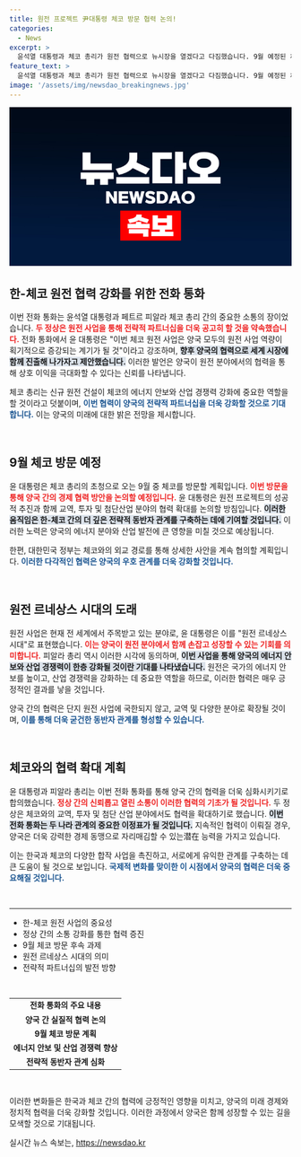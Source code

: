 ```yaml
---
title: 원전 프로젝트 尹대통령 체코 방문 협력 논의!
categories:
  - News
excerpt: >
  윤석열 대통령과 체코 총리가 원전 협력으로 뉴시장을 열겠다고 다짐했습니다. 9월 예정된 체코 방문을 통해 두 나라의 전략적 파트너십을 강화하고, 에너지 안보 및 산업 경쟁력 향상을 모색할 계획입니다.
feature_text: >
  윤석열 대통령과 체코 총리가 원전 협력으로 뉴시장을 열겠다고 다짐했습니다. 9월 예정된 체코 방문을 통해 두 나라의 전략적 파트너십을 강화하고, 에너지 안보 및 산업 경쟁력 향상을 모색할 계획입니다.
image: '/assets/img/newsdao_breakingnews.jpg'
---
```


<p><img src="/assets/img/newsdao_breakingnews.jpg" alt="ontimetimes 속보" /></p>

<h2 data-ke-size="size26">한-체코 원전 협력 강화를 위한 전화 통화</h2>

<p>이번 전화 통화는 윤석열 대통령과 페트르 피알라 체코 총리 간의 중요한 소통의 장이었습니다. <b><span style="color: #ee2323;">두 정상은 원전 사업을 통해 전략적 파트너십을 더욱 공고히 할 것을 약속했습니다.</span></b> 전화 통화에서 윤 대통령은 "이번 체코 원전 사업은 양국 모두의 원전 사업 역량이 획기적으로 증강되는 계기가 될 것"이라고 강조하며, <b><span style="background-color: #21538527;">향후 양국의 협력으로 세계 시장에 함께 진출해 나가자고 제안했습니다.</span></b> 이러한 발언은 양국이 원전 분야에서의 협력을 통해 상호 이익을 극대화할 수 있다는 신뢰를 나타냅니다.</p>

<p>체코 총리는 신규 원전 건설이 체코의 에너지 안보와 산업 경쟁력 강화에 중요한 역할을 할 것이라고 덧붙이며, <b><span style="color: #1a5490;">이번 협력이 양국의 전략적 파트너십을 더욱 강화할 것으로 기대합니다.</span></b> 이는 양국의 미래에 대한 밝은 전망을 제시합니다.</p>

<p data-ke-size="size16">&nbsp;</p>

<h2 data-ke-size="size26">9월 체코 방문 예정</h2>

<p>윤 대통령은 체코 총리의 초청으로 오는 9월 중 체코를 방문할 계획입니다. <b><span style="color: #ee2323;">이번 방문을 통해 양국 간의 경제 협력 방안을 논의할 예정입니다.</span></b> 윤 대통령은 원전 프로젝트의 성공적 추진과 함께 교역, 투자 및 첨단산업 분야의 협력 확대를 논의할 방침입니다. <b><span style="background-color: #21538527;">이러한 움직임은 한-체코 간의 더 깊은 전략적 동반자 관계를 구축하는 데에 기여할 것입니다.</span></b> 이러한 노력은 양국의 에너지 분야와 산업 발전에 큰 영향을 미칠 것으로 예상됩니다.</p>

<p>한편, 대한민국 정부는 체코와의 외교 경로를 통해 상세한 사안을 계속 협의할 계획입니다. <b><span style="color: #1a5490;">이러한 다각적인 협력은 양국의 우호 관계를 더욱 강화할 것입니다.</span></b></p>

<p data-ke-size="size16">&nbsp;</p>

<h2 data-ke-size="size26">원전 르네상스 시대의 도래</h2>

<p>원전 사업은 현재 전 세계에서 주목받고 있는 분야로, 윤 대통령은 이를 "원전 르네상스 시대"로 표현했습니다. <b><span style="color: #ee2323;">이는 양국이 원전 분야에서 함께 손잡고 성장할 수 있는 기회를 의미합니다.</span></b> 피알라 총리 역시 이러한 시각에 동의하며, <b><span style="background-color: #21538527;">이번 사업을 통해 양국의 에너지 안보와 산업 경쟁력이 한층 강화될 것이란 기대를 나타냈습니다.</span></b> 원전은 국가의 에너지 안보를 높이고, 산업 경쟁력을 강화하는 데 중요한 역할을 하므로, 이러한 협력은 매우 긍정적인 결과를 낳을 것입니다.</p>

<p>양국 간의 협력은 단지 원전 사업에 국한되지 않고, 교역 및 다양한 분야로 확장될 것이며, <b><span style="color: #1a5490;">이를 통해 더욱 굳건한 동반자 관계를 형성할 수 있습니다.</span></b></p>

<p data-ke-size="size16">&nbsp;</p>

<h2 data-ke-size="size26">체코와의 협력 확대 계획</h2>

<p>윤 대통령과 피알라 총리는 이번 전화 통화를 통해 양국 간의 협력을 더욱 심화시키기로 합의했습니다. <b><span style="color: #ee2323;">정상 간의 신뢰롭고 열린 소통이 이러한 협력의 기초가 될 것입니다.</span></b> 두 정상은 체코와의 교역, 투자 및 첨단 산업 분야에서도 협력을 확대하기로 했습니다. <b><span style="background-color: #21538527;">이번 전화 통화는 두 나라 관계의 중요한 이정표가 될 것입니다.</span></b> 지속적인 협력이 이뤄질 경우, 양국은 더욱 강력한 경제 동맹으로 자리매김할 수 있는潜在 능력을 가지고 있습니다.</p>

<p>이는 한국과 체코의 다양한 합작 사업을 촉진하고, 서로에게 유익한 관계를 구축하는 데 큰 도움이 될 것으로 보입니다. <b><span style="color: #1a5490;">국제적 변화를 맞이한 이 시점에서 양국의 협력은 더욱 중요해질 것입니다.</span></b></p>

<p data-ke-size="size16">&nbsp;</p>

<hr>

<ul>
    <li>한-체코 원전 사업의 중요성</li>
    <li>정상 간의 소통 강화를 통한 협력 증진</li>
    <li>9월 체코 방문 후속 과제</li>
    <li>원전 르네상스 시대의 의미</li>
    <li>전략적 파트너십의 발전 방향</li>
</ul>

<p data-ke-size="size16">&nbsp;</p>

<table style="width: 100%; border-collapse: collapse;">
  <tr>
    <td style="text-align: center; height: 17px;"><b>전화 통화의 주요 내용</b></td>
  </tr>
  <tr>
    <td style="text-align: center; height: 17px;"><b>양국 간 실질적 협력 논의</b></td>
  </tr>
  <tr>
    <td style="text-align: center; height: 17px;"><b>9월 체코 방문 계획</b></td>
  </tr>
  <tr>
    <td style="text-align: center; height: 17px;"><b>에너지 안보 및 산업 경쟁력 향상</b></td>
  </tr>
  <tr>
    <td style="text-align: center; height: 17px;"><b>전략적 동반자 관계 심화</b></td>
  </tr>
</table>

<p data-ke-size="size16">&nbsp;</p>

<p>이러한 변화들은 한국과 체코 간의 협력에 긍정적인 영향을 미치고, 양국의 미래 경제와 정치적 협력을 더욱 강화할 것입니다. 이러한 과정에서 양국은 함께 성장할 수 있는 길을 모색할 것으로 기대됩니다.</p>
실시간 뉴스 속보는, <a href="https://newsdao.kr" rel="dofollow">https://newsdao.kr</a>


